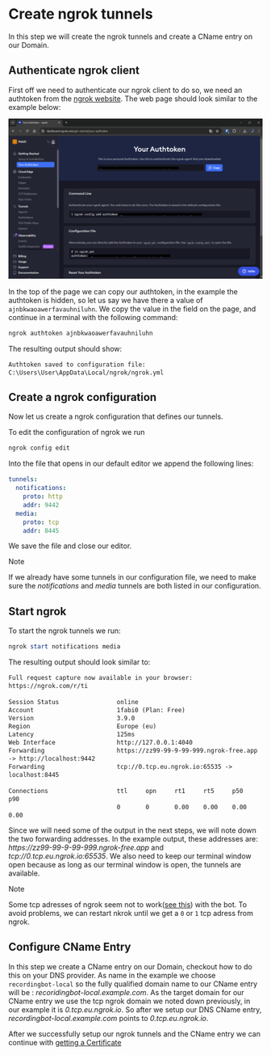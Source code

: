 # Create ngrok tunnels

In this step we will create the ngrok tunnels and create a CName entry on our Domain.

## Authenticate ngrok client

First off we need to authenticate our ngrok client to do so, we need an authtoken from the [ngrok website](https://dashboard.ngrok.com/get-started/your-authtoken).
The web page should look similar to the example below:

![ngrok authtoken web page](../../images/screenshot-ngrok-authtoken.png)

In the top of the page we can copy our authtoken, in the example the authtoken is hidden, so let us
say we have there a value of `ajnbkwaoawerfavauhniluhn`. We copy the value in the field on the page,
and continue in a terminal with the following command:

``` powershell
ngrok authtoken ajnbkwaoawerfavauhniluhn
```

The resulting output should show:

``` text
Authtoken saved to configuration file: C:\Users\User\AppData\Local/ngrok/ngrok.yml
```

## Create a ngrok configuration

Now let us create a ngrok configuration that defines our tunnels.

To edit the configuration of ngrok we run

```powershell
ngrok config edit
```

Into the file that opens in our default editor we append the following lines:

```yaml
tunnels:
  notifications:
    proto: http
    addr: 9442
  media:
    proto: tcp
    addr: 8445
```

We save the file and close our editor.

> [!NOTE]  
> If we already have some tunnels in our configuration file, we need to make sure the
> _notifications_ and _media_ tunnels are both listed in our configuration.

## Start ngrok

To start the ngrok tunnels we run:

```powershell
ngrok start notifications media
```

The resulting output should look similar to:

```text
Full request capture now available in your browser: https://ngrok.com/r/ti

Session Status                online
Account                       1fabi0 (Plan: Free)
Version                       3.9.0
Region                        Europe (eu)
Latency                       125ms
Web Interface                 http://127.0.0.1:4040
Forwarding                    https://zz99-99-9-99-999.ngrok-free.app -> http://localhost:9442
Forwarding                    tcp://0.tcp.eu.ngrok.io:65535 -> localhost:8445

Connections                   ttl     opn     rt1     rt5     p50     p90
                              0       0       0.00    0.00    0.00    0.00
```

Since we will need some of the output in the next steps, we will note down the two forwarding
addresses. In the example output, these addresses are:
_https<span>://</span>zz99-99-9-99-999.ngrok-free.app_ and _tcp://0.tcp.eu.ngrok.io:65535_.
We also need to keep our terminal window open because as long as our terminal window is open,
the tunnels are available.

> [!NOTE]
> Some tcp adresses of ngrok seem not to work([see this](https://github.com/microsoftgraph/microsoft-graph-comms-samples/issues/405#issuecomment-787608319))
> with the bot. To avoid problems, we can restart nkrok until we get a
> `0` or `1` tcp adress from ngrok.

## Configure CName Entry

In this step we create a CName entry on our Domain, checkout how to do this on your DNS
provider. As name in the example we choose `recordingbot-local` so the fully qualified domain name
to our CName entry will be : _recoridingbot-local.example.com_. As the target domain for our CName
entry we use the tcp ngrok domain we noted down previously, in our example it is _0.tcp.eu.ngrok.io_.
So after we setup our DNS CName entry, _recordingbot-local.example.com_ points to _0.tcp.eu.ngrok.io_.

After we successfully setup our ngrok tunnels and the CName entry we can continue with [getting a
Certificate](./2-certificate.md)
